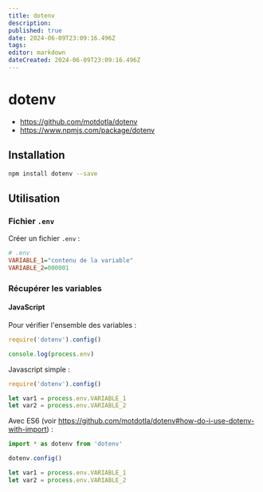 ```yaml
---
title: dotenv
description: 
published: true
date: 2024-06-09T23:09:16.496Z
tags: 
editor: markdown
dateCreated: 2024-06-09T23:09:16.496Z
---
```


# dotenv

- <https://github.com/motdotla/dotenv>
- <https://www.npmjs.com/package/dotenv>

## Installation

```bash
npm install dotenv --save
```

## Utilisation

### Fichier `.env`

Créer un fichier `.env` :

```ini
# .env
VARIABLE_1="contenu de la variable"
VARIABLE_2=000001
```

### Récupérer les variables

#### JavaScript

Pour vérifier l'ensemble des variables :

```js
require('dotenv').config()

console.log(process.env)
```

Javascript simple :

```js
require('dotenv').config()

let var1 = process.env.VARIABLE_1
let var2 = process.env.VARIABLE_2
```

Avec ES6 (voir <https://github.com/motdotla/dotenv#how-do-i-use-dotenv-with-import>) :

```js
import * as dotenv from 'dotenv'

dotenv.config()

let var1 = process.env.VARIABLE_1
let var2 = process.env.VARIABLE_2
```
